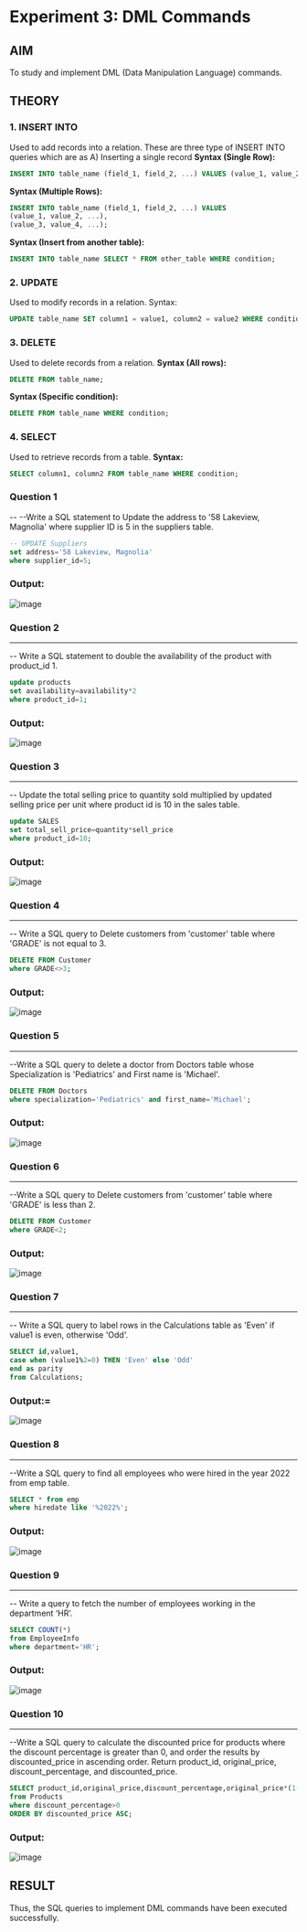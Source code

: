 # Experiment 3: DML Commands

## AIM
To study and implement DML (Data Manipulation Language) commands.

## THEORY

### 1. INSERT INTO
Used to add records into a relation.
These are three type of INSERT INTO queries which are as
A) Inserting a single record
**Syntax (Single Row):**
```sql
INSERT INTO table_name (field_1, field_2, ...) VALUES (value_1, value_2, ...);
```
**Syntax (Multiple Rows):**
```sql
INSERT INTO table_name (field_1, field_2, ...) VALUES
(value_1, value_2, ...),
(value_3, value_4, ...);
```
**Syntax (Insert from another table):**
```sql
INSERT INTO table_name SELECT * FROM other_table WHERE condition;
```
### 2. UPDATE
Used to modify records in a relation.
Syntax:
```sql
UPDATE table_name SET column1 = value1, column2 = value2 WHERE condition;
```
### 3. DELETE
Used to delete records from a relation.
**Syntax (All rows):**
```sql
DELETE FROM table_name;
```
**Syntax (Specific condition):**
```sql
DELETE FROM table_name WHERE condition;
```
### 4. SELECT
Used to retrieve records from a table.
**Syntax:**
```sql
SELECT column1, column2 FROM table_name WHERE condition;
```
### Question 1
--
--Write a SQL statement to Update the address to '58 Lakeview, Magnolia' where supplier ID is 5 in the suppliers table.

```sql
-- UPDATE Suppliers
set address='58 Lakeview, Magnolia'
where supplier_id=5;
```

### Output:

![image](https://github.com/user-attachments/assets/781d2536-1091-44dc-9613-398ae3f13205)


### Question 2
---
-- Write a SQL statement to double the availability of the product with product_id 1.

```sql
update products
set availability=availability*2
where product_id=1;
```

### Output:
![image](https://github.com/user-attachments/assets/36bdadbc-1095-4879-bf47-d984c622de7b)


### Question 3
---
--  Update the total selling price to quantity sold multiplied by updated selling price per unit where product id is 10 in the sales table.

```sql
update SALES
set total_sell_price=quantity*sell_price
where product_id=10;
```

### Output:
![image](https://github.com/user-attachments/assets/ca547d63-5b6f-42e8-8fa9-520e35431f5c)


### Question 4
---
-- Write a SQL query to Delete customers from 'customer' table where 'GRADE' is not equal to 3.

```sql
DELETE FROM Customer
where GRADE<>3;
```

### Output:
![image](https://github.com/user-attachments/assets/ba99906b-bbb2-4834-8383-621acb16548f)


### Question 5
---
--Write a SQL query to delete a doctor from Doctors table whose Specialization is 'Pediatrics' and First name is 'Michael'.

```sql
DELETE FROM Doctors
where specialization='Pediatrics' and first_name='Michael';
```

### Output:
![image](https://github.com/user-attachments/assets/c08ad2ca-5121-4fbb-9eb4-fd9dbf526915)


### Question 6
---
--Write a SQL query to Delete customers from 'customer' table where 'GRADE' is less than 2.
```sql
DELETE FROM Customer 
where GRADE<2;
```

### Output:

![image](https://github.com/user-attachments/assets/d0a5a975-1384-42d1-9dd0-e36c036da8c0)

### Question 7
---
-- Write a SQL query to label rows in the Calculations table as 'Even' if value1 is even, otherwise 'Odd'.

```sql
SELECT id,value1,
case when (value1%2=0) THEN 'Even' else 'Odd'
end as parity
from Calculations;
```

### Output:=
![image](https://github.com/user-attachments/assets/9d3a847c-16d3-4b6f-a9dd-3a927382060a)


### Question 8
---
--Write a SQL query to find all employees who were hired in the year 2022 from emp table.

```sql
SELECT * from emp
where hiredate like '%2022%';
```

### Output:
![image](https://github.com/user-attachments/assets/8d0fb572-e9ab-422c-9420-93a177cd0b45)


### Question 9
---
-- Write a query to fetch the number of employees working in the department ‘HR’.
```sql
SELECT COUNT(*) 
from EmployeeInfo
where department='HR';
```

### Output:
![image](https://github.com/user-attachments/assets/649f436b-38e1-404e-a848-2920e73a6667)


### Question 10
---
--Write a SQL query to calculate the discounted price for products where the discount percentage is greater than 0, and order the results by discounted_price in ascending order. Return product_id, original_price, discount_percentage, and discounted_price.
```sql
SELECT product_id,original_price,discount_percentage,original_price*(1-discount_percentage) as discounted_price
from Products
where discount_percentage>0 
ORDER BY discounted_price ASC;
```

### Output:
![image](https://github.com/user-attachments/assets/d0fe0ae6-63a3-40d9-8105-b79dba0adb99)



## RESULT
Thus, the SQL queries to implement DML commands have been executed successfully.

